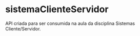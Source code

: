 # sistemaClienteServidor
API criada para ser consumida na aula da disciplina Sistemas Cliente/Servidor.
